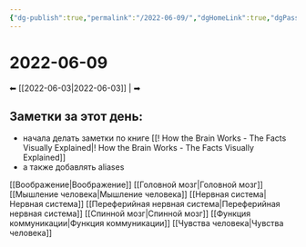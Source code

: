 ```yaml
---
{"dg-publish":true,"permalink":"/2022-06-09/","dgHomeLink":true,"dgPassFrontmatter":false}
---
```


# 2022-06-09
⬅ [[2022-06-03|2022-06-03]] |  ➡
## Заметки за этот день:
- начала делать заметки по книге [[! How the Brain Works - The Facts Visually Explained|! How the Brain Works - The Facts Visually Explained]]
- а также добавлять aliases

[[Воображение|Воображение]]
[[Головной мозг|Головной мозг]]
[[Мышление человека|Мышление человека]]
[[Нервная система|Нервная система]]
[[Переферийная нервная система|Переферийная нервная система]]
[[Спинной мозг|Спинной мозг]]
[[Функция коммуникации|Функция коммуникации]]
[[Чувства человека|Чувства человека]]

